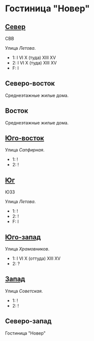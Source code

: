 # Гостиница "Новер"

## [Север](./590070.md)

СВВ

Улица *Летова*.

* 1:    I   VI  X (туда)    XIII    XV
* 2:    I   VI  X (туда)    XIII    XV
* F:    I

## Северо-восток

Среднеэтажные жилые дома.

## Восток

Среднеэтажные жилые дома.

## [Юго-восток](./595085.md)

Улица *Сапфирная*.

* 1:    !
* 2:    !

## [Юг](./590085.md)

ЮЗЗ

Улица *Летова*.

* 1:    !
* 2:    !
* F:    I

## [Юго-запад](./585085.md)

Улица *Храмовников*.

* 1:    I   VI  X (оттуда)  XIII    XV
* 2:    ?

## [Запад](./585080.md)

Улица *Советская*.

* 1:    !
* 2:    !

## Северо-запад

Гостиница "Новер"
